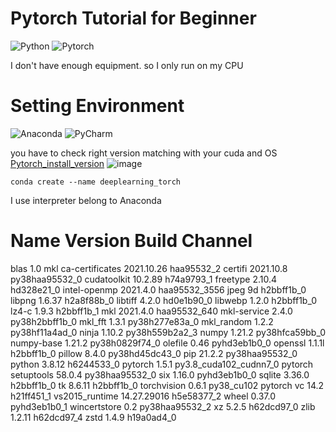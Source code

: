 # Pytorch Tutorial for Beginner

<img alt="Python" src ="https://img.shields.io/badge/Python-3776AB.svg?&style=for-the-badge&logo=Python&logoColor=white"/>
<img alt="Pytorch" src ="https://img.shields.io/badge/PyTorch-EE4C2C.svg?&style=for-the-badge&logo=Python&logoColor=white"/>

I don't have enough equipment. so I only run on my CPU

# Setting Environment

<img alt="Anaconda" src ="https://img.shields.io/badge/Anaconda-44A833.svg?&style=for-the-badge&logo=Python&logoColor=white"/>
<img alt="PyCharm" src ="https://img.shields.io/badge/PyCharm-000000.svg?&style=for-the-badge&logo=Python&logoColor=white"/>


you have to check right version matching with your cuda and OS
[Pytorch_install_version](!https://pytorch.org/get-started/locally/)
![image](https://user-images.githubusercontent.com/70086728/142720151-e874cb6d-3d28-457b-a081-c89515f8b47f.png)


```
conda create --name deeplearning_torch
```

I use interpreter belong to Anaconda


# Name                    Version                   Build  Channel
blas                      1.0                         mkl
ca-certificates           2021.10.26           haa95532_2
certifi                   2021.10.8        py38haa95532_0
cudatoolkit               10.2.89              h74a9793_1
freetype                  2.10.4               hd328e21_0
intel-openmp              2021.4.0          haa95532_3556
jpeg                      9d                   h2bbff1b_0
libpng                    1.6.37               h2a8f88b_0
libtiff                   4.2.0                hd0e1b90_0
libwebp                   1.2.0                h2bbff1b_0
lz4-c                     1.9.3                h2bbff1b_1
mkl                       2021.4.0           haa95532_640
mkl-service               2.4.0            py38h2bbff1b_0
mkl_fft                   1.3.1            py38h277e83a_0
mkl_random                1.2.2            py38hf11a4ad_0
ninja                     1.10.2           py38h559b2a2_3
numpy                     1.21.2           py38hfca59bb_0
numpy-base                1.21.2           py38h0829f74_0
olefile                   0.46               pyhd3eb1b0_0
openssl                   1.1.1l               h2bbff1b_0
pillow                    8.4.0            py38hd45dc43_0
pip                       21.2.2           py38haa95532_0
python                    3.8.12               h6244533_0
pytorch                   1.5.1           py3.8_cuda102_cudnn7_0    pytorch
setuptools                58.0.4           py38haa95532_0
six                       1.16.0             pyhd3eb1b0_0
sqlite                    3.36.0               h2bbff1b_0
tk                        8.6.11               h2bbff1b_0
torchvision               0.6.1                py38_cu102    pytorch
vc                        14.2                 h21ff451_1
vs2015_runtime            14.27.29016          h5e58377_2
wheel                     0.37.0             pyhd3eb1b0_1
wincertstore              0.2              py38haa95532_2
xz                        5.2.5                h62dcd97_0
zlib                      1.2.11               h62dcd97_4
zstd                      1.4.9                h19a0ad4_0
